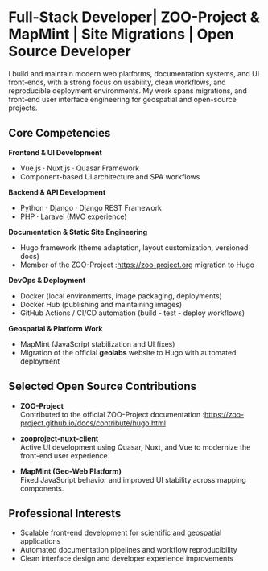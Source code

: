 # Full-Stack Developer| ZOO-Project & MapMint | Site Migrations | Open Source Developer

I build and maintain modern web platforms, documentation systems, and UI front-ends, with a strong focus on usability, clean workflows, and reproducible deployment environments. My work spans migrations, and front-end user interface engineering for geospatial and open-source projects.

## Core Competencies

**Frontend & UI Development**
- Vue.js · Nuxt.js · Quasar Framework
- Component-based UI architecture and SPA workflows

**Backend & API Development**
- Python · Django · Django REST Framework
- PHP · Laravel (MVC experience)

**Documentation & Static Site Engineering**
- Hugo framework (theme adaptation, layout customization, versioned docs)
- Member of the ZOO-Project :https://zoo-project.org migration to Hugo

**DevOps & Deployment**
- Docker (local environments, image packaging, deployments)
- Docker Hub (publishing and maintaining images)
- GitHub Actions / CI/CD automation (build - test - deploy workflows)

**Geospatial & Platform Work**
- MapMint (JavaScript stabilization and UI fixes)
- Migration of the official **geolabs** website to Hugo with automated deployment

## Selected Open Source Contributions

- **ZOO-Project**  
  Contributed to the official ZOO-Project documentation :https://zoo-project.github.io/docs/contribute/hugo.html

- **zooproject-nuxt-client**  
  Active UI development using Quasar, Nuxt, and Vue to modernize the front-end user experience.

- **MapMint (Geo-Web Platform)**  
  Fixed JavaScript behavior and improved UI stability across mapping components.

## Professional Interests

- Scalable front-end development for scientific and geospatial applications
- Automated documentation pipelines and workflow reproducibility
- Clean interface design and developer experience improvements

<!--
**anushacs-dell/anushacs-dell** is a ✨ _special_ ✨ repository because its `README.md` (this file) appears on your GitHub profile.

Here are some ideas to get you started:

- 🔭 I’m currently working on ...
- 🌱 I’m currently learning ...
- 👯 I’m looking to collaborate on ...
- 🤔 I’m looking for help with ...
- 💬 Ask me about ...
- 📫 How to reach me: ...
- 😄 Pronouns: ...
- ⚡ Fun fact: ...
-->
